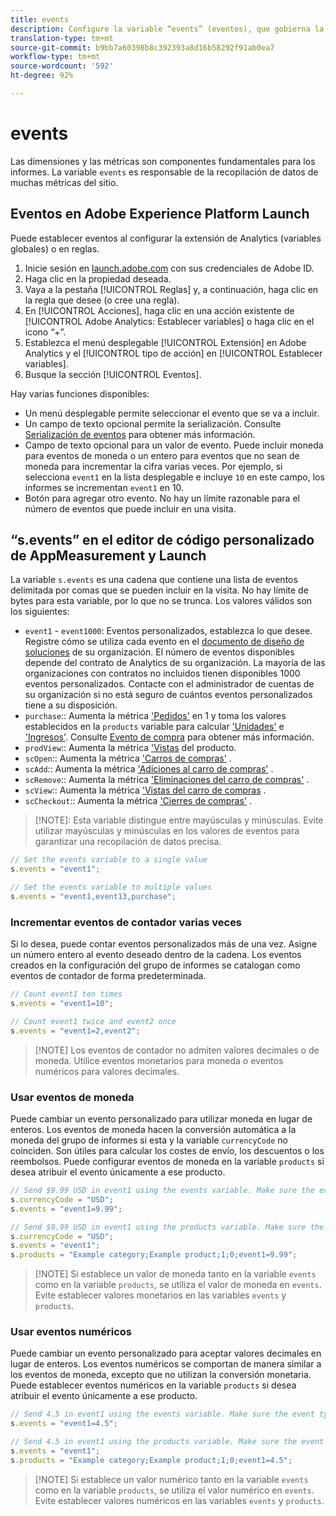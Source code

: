 ```yaml
---
title: events
description: Configure la variable “events” (eventos), que gobierna la mayoría de las métricas del sitio.
translation-type: tm+mt
source-git-commit: b9bb7a60398b8c392393a8d16b58292f91ab0ea7
workflow-type: tm+mt
source-wordcount: '592'
ht-degree: 92%

---
```



# events

Las dimensiones y las métricas son componentes fundamentales para los informes. La variable `events` es responsable de la recopilación de datos de muchas métricas del sitio.

## Eventos en Adobe Experience Platform Launch

Puede establecer eventos al configurar la extensión de Analytics (variables globales) o en reglas.

1. Inicie sesión en [launch.adobe.com](https://launch.adobe.com) con sus credenciales de Adobe ID.
2. Haga clic en la propiedad deseada.
3. Vaya a la pestaña [!UICONTROL Reglas] y, a continuación, haga clic en la regla que desee (o cree una regla).
4. En [!UICONTROL Acciones], haga clic en una acción existente de [!UICONTROL Adobe Analytics: Establecer variables] o haga clic en el icono “+”.
5. Establezca el menú desplegable [!UICONTROL Extensión] en Adobe Analytics y el [!UICONTROL tipo de acción] en [!UICONTROL Establecer variables].
6. Busque la sección [!UICONTROL Eventos].

Hay varias funciones disponibles:

* Un menú desplegable permite seleccionar el evento que se va a incluir.
* Un campo de texto opcional permite la serialización. Consulte [Serialización de eventos](event-serialization.md) para obtener más información.
* Campo de texto opcional para un valor de evento. Puede incluir moneda para eventos de moneda o un entero para eventos que no sean de moneda para incrementar la cifra varias veces. Por ejemplo, si selecciona `event1` en la lista desplegable e incluye `10` en este campo, los informes se incrementan `event1` en 10.
* Botón para agregar otro evento. No hay un límite razonable para el número de eventos que puede incluir en una visita.

## “s.events” en el editor de código personalizado de AppMeasurement y Launch

La variable `s.events` es una cadena que contiene una lista de eventos delimitada por comas que se pueden incluir en la visita. No hay límite de bytes para esta variable, por lo que no se trunca. Los valores válidos son los siguientes:

* `event1` - `event1000`: Eventos personalizados, establezca lo que desee. Registre cómo se utiliza cada evento en el [documento de diseño de soluciones](../../../prepare/solution-design.md) de su organización. El número de eventos disponibles depende del contrato de Analytics de su organización. La mayoría de las organizaciones con contratos no incluidos tienen disponibles 1000 eventos personalizados. Contacte con el administrador de cuentas de su organización si no está seguro de cuántos eventos personalizados tiene a su disposición.
* `purchase`:: Aumenta la métrica [&#39;Pedidos&#39;](/help/components/metrics/orders.md) en 1 y toma los valores establecidos en la `products` variable para calcular [&#39;Unidades&#39;](/help/components/metrics/units.md) e [&#39;Ingresos&#39;](/help/components/metrics/revenue.md). Consulte [Evento de compra](event-purchase.md) para obtener más información.
* `prodView`:: Aumenta la métrica [&#39;Vistas](/help/components/metrics/product-views.md) del producto.
* `scOpen`:: Aumenta la métrica [&#39;Carros de compras&#39;](/help/components/metrics/carts.md) .
* `scAdd`:: Aumenta la métrica [&#39;Adiciones al carro de compras&#39;](/help/components/metrics/cart-additions.md) .
* `scRemove`:: Aumenta la métrica [&#39;Eliminaciones del carro de compras&#39;](/help/components/metrics/cart-removals.md) .
* `scView`:: Aumenta la métrica [&#39;Vistas del carro de compras](/help/components/metrics/cart-views.md) .
* `scCheckout`:: Aumenta la métrica [&#39;Cierres de compras&#39;](/help/components/metrics/checkouts.md) .

>[!NOTE]: Esta variable distingue entre mayúsculas y minúsculas. Evite utilizar mayúsculas y minúsculas en los valores de eventos para garantizar una recopilación de datos precisa.

```js
// Set the events variable to a single value
s.events = "event1";

// Set the events variable to multiple values
s.events = "event1,event13,purchase";
```

### Incrementar eventos de contador varias veces

Si lo desea, puede contar eventos personalizados más de una vez. Asigne un número entero al evento deseado dentro de la cadena. Los eventos creados en la configuración del grupo de informes se catalogan como eventos de contador de forma predeterminada.

```js
// Count event1 ten times
s.events = "event1=10";

// Count event1 twice and event2 once
s.events = "event1=2,event2";
```

>[!NOTE] Los eventos de contador no admiten valores decimales o de moneda. Utilice eventos monetarios para moneda o eventos numéricos para valores decimales.

### Usar eventos de moneda

Puede cambiar un evento personalizado para utilizar moneda en lugar de enteros. Los eventos de moneda hacen la conversión automática a la moneda del grupo de informes si esta y la variable `currencyCode` no coinciden. Son útiles para calcular los costes de envío, los descuentos o los reembolsos. Puede configurar eventos de moneda en la variable `products` si desea atribuir el evento únicamente a ese producto.

```js
// Send $9.99 USD in event1 using the events variable. Make sure the event type for event1 is Currency in report suite settings
s.currencyCode = "USD";
s.events = "event1=9.99";

// Send $9.99 USD in event1 using the products variable. Make sure the event type for event1 is Currency in report suite settings
s.currencyCode = "USD";
s.events = "event1";
s.products = "Example category;Example product;1;0;event1=9.99";
```

>[!NOTE] Si establece un valor de moneda tanto en la variable `events` como en la variable `products`, se utiliza el valor de moneda en `events`. Evite establecer valores monetarios en las variables `events` y `products`.

### Usar eventos numéricos

Puede cambiar un evento personalizado para aceptar valores decimales en lugar de enteros. Los eventos numéricos se comportan de manera similar a los eventos de moneda, excepto que no utilizan la conversión monetaria. Puede establecer eventos numéricos en la variable `products` si desea atribuir el evento únicamente a ese producto.

```js
// Send 4.5 in event1 using the events variable. Make sure the event type for event1 is Numeric in report suite settings
s.events = "event1=4.5";

// Send 4.5 in event1 using the products variable. Make sure the event type for event1 is Numeric in report suite settings
s.events = "event1";
s.products = "Example category;Example product;1;0;event1=4.5";
```

>[!NOTE] Si establece un valor numérico tanto en la variable `events` como en la variable `products`, se utiliza el valor numérico en `events`. Evite establecer valores numéricos en las variables `events` y `products`.
